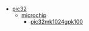* [pic32](pic32)
  * [microchip](/pic32/microchip)
    * [pic32mk1024gpk100](pic32/microchip/pic32mk1024gpk100)

